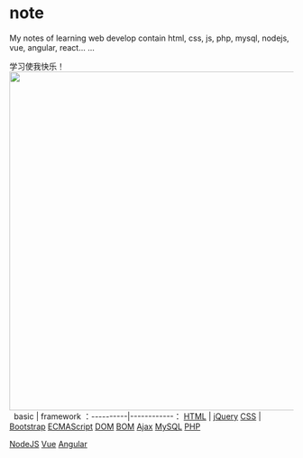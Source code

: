 # note

My notes of learning web develop contain html, css, js, php, mysql, nodejs, vue, angular, react... ...

学习使我快乐！<img src="http://a1.att.hudong.com/35/79/01300000164586122236795906560.jpg" width="600"> 
    basic   |   framework
：----------|------------：
[HTML](https://github.com/luanma01/note/blob/master/bin/_HTML.html)  |  [jQuery](https://github.com/luanma01/note/blob/master/bin/_jQuery.js)
[CSS](https://github.com/luanma01/note/blob/master/bin/_CSS.css)  |  [Bootstrap](https://github.com/luanma01/note/blob/master/bin/_bootstrap.js)
[ECMAScript](https://github.com/luanma01/note/blob/master/bin/_ECMAScript.js)
[DOM](https://github.com/luanma01/note/blob/master/bin/_DOM.js)
[BOM](https://github.com/luanma01/note/blob/master/bin/_BOM.js)
[Ajax](https://github.com/luanma01/note/blob/master/bin/_AJAX.js)
[MySQL](https://github.com/luanma01/note/blob/master/bin/_Mysql.sql)
[PHP](https://github.com/luanma01/note/blob/master/bin/_PHP.php)


[NodeJS](https://github.com/luanma01/note/blob/master/bin/_Node.js)
[Vue](https://github.com/luanma01/note/blob/master/bin/_Vue.js)
[Angular](https://github.com/luanma01/note/blob/master/bin/_Angular.js)
